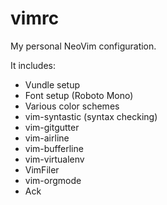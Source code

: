 vimrc
=====

My personal NeoVim configuration.

It includes:

  - Vundle setup
  - Font setup (Roboto Mono)
  - Various color schemes
  - vim-syntastic (syntax checking)
  - vim-gitgutter
  - vim-airline
  - vim-bufferline
  - vim-virtualenv
  - VimFiler
  - vim-orgmode
  - Ack
